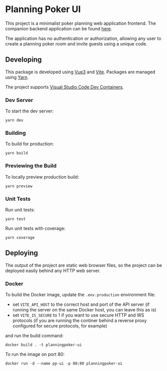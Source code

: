 # Planning Poker UI
This project is a minimalist poker planning web application frontend. The companion backend application can be found
[here](https://github.com/tristeng/planning-poker).

The application has no authentication or authorization, allowing any user to create a planning poker room and invite 
guests using a unique code.

## Developing
This package is developed using [Vue3](https://vuejs.org/) and [Vite](https://vitejs.dev/). Packages are managed using 
[Yarn](https://yarnpkg.com/).

The project supports [Visual Studio Code Dev Containers](https://code.visualstudio.com/docs/devcontainers/containers).

### Dev Server
To start the dev server:
```shell
yarn dev
```

### Building
To build for production:
```shell
yarn build
```

### Previewing the Build
To locally preview production build:
```shell
yarn preview
```

### Unit Tests
Run unit tests:
```shell
yarn test
```

Run unit tests with coverage:
```shell
yarn coverage
```

## Deploying
The output of the project are static web browser files, so the project can be deployed easily behind any HTTP web
server.

### Docker
To build the Docker image, update the `.env.production` environment file:
- set `VITE_API_HOST` to the correct host and port of the API server (if running the server on the same Docker host, you 
can leave this as is)
- set `VITE_IS_SECURE` to 1 if you want to use secure HTTP and WS protocols (if you are running the continer behind a 
reverse proxy configured for secure protocols, for example)

and run the build command:
```shell
docker build . -t planningpoker-ui
```

To run the image on port 80:
```shell
docker run -d --name pp-ui -p 80:80 planningpoker-ui
```
